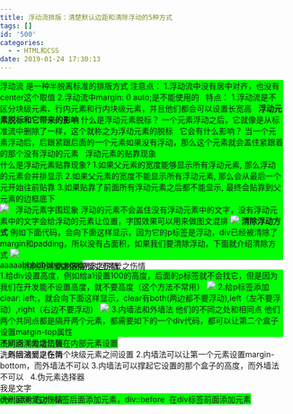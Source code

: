 ```yaml
---
title: 浮动流排版：清楚默认边距和清除浮动的5种方式
tags: []
id: '500'
categories:
  - - HTML和CSS
date: 2019-01-24 17:30:13
---
```


浮动流 是一种半脱离标准的排版方式 注意点： 1.浮动流中没有居中对齐，也没有center这个取值 2.浮动流中margin: 0 auto;是不能使用的   特点： 1.浮动流是不区分块级元素、行内元素和行内块级元素，并且他们都会可以设置长宽高   **浮动元素脱标和它带来的影响** 什么是浮动元素脱标？ 一个元素浮动之后，它就像是从标准流中删除了一样，这个就称之为浮动元素的脱标   它会有什么影响？ 当一个元素浮动后，后跟紧跟后面的一个元素如果没有浮动，那么这个元素就会盖住紧跟着的那个没有浮动的元素   浮动元素的贴靠现象

什么是浮动元素贴靠现象?
1.如果父元素的宽度能够显示所有浮动元素, 那么浮动的元素会并排显示
2.如果父元素的宽度不能显示所有浮动元素, 那么会从最后一个元开始往前贴靠
3.如果贴靠了前面所有浮动元素之后都不能显示, 最终会贴靠到父元素的边框底下

![](https://post.332b.com/wp-content/uploads/2019/01/1.png)   浮动元素字围现象 浮动的元素不会盖住没有浮动元素中的文字，没有浮动元素中的文字会给浮动的元素让位置，字围效果可以用来做图文混排 ![](https://post.332b.com/wp-content/uploads/2019/01/2.png) **清除浮动方式** 例如下面代码，会向下面这样显示，因为它的p标签是浮动，div已经被清除了margin和padding，所以没有占面积，如果我们要清除浮动，下面就介绍清除方式 ![](https://post.332b.com/wp-content/uploads/2019/01/20190125154627.png)

 <style type="text/css">
           body,div,dl,dt,dd,ul,ol,li,h1,h2,h3,h4,h5,h6,pre,code,form,fieldset,legend,input,textarea,p,blockquote,th,td {
            margin:0; padding:0;
        }
        .a1 {
            background-color: #00F7DE;

        }
        .a2 {
            background-color: #0000FF;
            /\* clear: left; \*/
        }
        .a3 {
            background-color: #00F7DE;

        }
        p {
            background-color: #00FF00;
            float: left;
        }
    </style>
</head>
<body>
<div class="a1">
    <p>aaaaa</p>
</div>
<div class="a2">
    <p>
        bbbbbbb
    </p>
</div>
<div class="a3">
    <p>
        cccccc
    </p>
</div>

1.给div设置高度，例如给a1设置100的高度，后面的p标签就不会找它，但是因为我们在开发能不设置高度，就不要高度（这个方法不常用） ![](https://post.332b.com/wp-content/uploads/2019/01/20190125154706.png) 2.给p标签添加clear: left;，就会向下面这样显示，clear有both(两边都不要浮动),left（左不要浮动）,right（右边不要浮动） ![](https://post.332b.com/wp-content/uploads/2019/01/20190125154930.png) 3.内墙法和外墙法 他们的不同之处和相同点 他们两个共同点都是隔开两个元素，都需要如下的一个div代码，都可以让第二个盒子设置margin-top属性

<div style="clear:both"></div>

不同点 1.内墙法要在内部元素设置<div style="clear:both"></div>，外墙法则是在两个块级元素之间设置 2.内墙法可以让第一个元素设置margin-bottom，而外墙法不可以 3.内墙法可以撑起它设置的那个盒子的高度，而外墙法不可以   4.伪元素选择器

<style type="text/css">
    div::after {
        content: "洗刷回溯爱之伤情"; /\* 只能添加字符串，不能添加html标签\*/
        width: 50px;
        height: 0px;
        background-color: #00FF00;
        display: block;    /\*作为块级元素\*/
        visibility: hidden;   /\* 设置是否隐藏\*/
    }
</style>
<div>我是文字</div>

div::after 在div标签后面添加元素，div::before  在div标签前面添加元素

<!DOCTYPE html>
<html lang="en">
<head>
    <meta charset="UTF-8">
    <title>69-清除浮动方式四</title>
    <style>
        \*{
            margin: 0;
            padding: 0;
        }
        .box1{
            background-color: red;
            /\*margin-bottom: 10px;\*/
        }
        .box2{
            background-color: green;
            /\*margin-top: 10px;\*/
        }
        .box1 p{
            width: 100px;
            background-color: blue;
        }
        .box2 p{
            width: 100px;
            background-color: yellow;
        }
        p{
            float: left;
        }
        .box1::after{
            /\*设置添加的子元素的内容为空\*/
            content: "";
            /\*设置添加的子元素为块级元素\*/
            display: block;
            /\*设置添加的子元素的高度为0\*/
            height: 0;
            /\*设置添加的子元素看不见\*/
            visibility: hidden;
            /\*给添加的子元素设置clear: both;\*/
            clear: both;
        }
        .box1{
            /\*兼容IE6\*/
            \*zoom:1;
        }
    </style>
</head>
<body>
<!--
1.清除浮动的第四种方式
利用伪元素选择器清除浮动
本质上就是内墙法, 只不过是直接通过CSS代码添加了内墙, 其它特性和内墙法都一样

注意点:
IE6中不支持这种方式, 为了兼容IE6必须给前面的盒子添加\*zoom:1;属性
-->
<div class="box1">
    <p>我是文字1</p>
    <p>我是文字1</p>
    <p>我是文字1</p>
</div>

<div class="box2">
    <p>我是文字2</p>
    <p>我是文字2</p>
    <p>我是文字2</p>
</div>
</body>
</html>

  5。就是直接在css添加overflow: hidden;，这个属性还可以 1.这个css属性可以清除浮动 2.可以将超出范围的内容裁剪 3.可以让里面的盒子设置margin-top，外面的盒子不被顶下来 解决IE6兼容：再添加\*zoom:1;